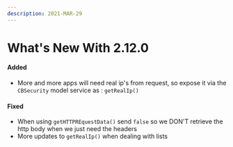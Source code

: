 ```yaml
---
description: 2021-MAR-29
---
```


# What's New With 2.12.0

#### Added

* More and more apps will need real ip's from request, so expose it via the `CBSecurity` model service as : `getRealIp()`

#### Fixed

* When using `getHTTPREquestData()` send `false` so we DON'T retrieve the http body when we just need the headers
* More updates to `getRealIp()` when dealing with lists

